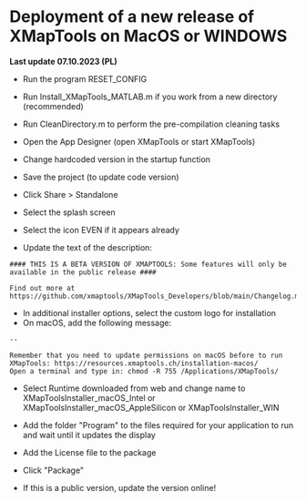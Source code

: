 # Deployment of a new release of XMapTools on MacOS or WINDOWS

__Last update 07.10.2023 (PL)__


- Run the program RESET_CONFIG
- Run Install_XMapTools_MATLAB.m if you work from a new directory (recommended)
- Run CleanDirectory.m to perform the pre-compilation cleaning tasks
- Open the App Designer (open XMapTools or start XMapTools)
- Change hardcoded version in the startup function
- Save the project (to update code version)
- Click Share > Standalone

- Select the splash screen
- Select the icon EVEN if it appears already

- Update the text of the description: 

```
#### THIS IS A BETA VERSION OF XMAPTOOLS: Some features will only be available in the public release ####

Find out more at https://github.com/xmaptools/XMapTools_Developers/blob/main/Changelog.md
```
 
- In additional installer options, select the custom logo for installation
- On macOS, add the following message: 

```
--
  
Remember that you need to update permissions on macOS before to run XMapTools: https://resources.xmaptools.ch/installation-macos/
Open a terminal and type in: chmod -R 755 /Applications/XMapTools/
```

- Select Runtime downloaded from web and change name to XMapToolsInstaller_macOS_Intel or XMapToolsInstaller_macOS_AppleSilicon or XMapToolsInstaller_WIN

- Add the folder "Program" to the files required for your application to run and wait until it updates the display

- Add the License file to the package

- Click "Package"

- If this is a public version, update the version online!  
